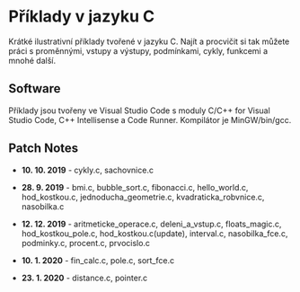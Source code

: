 # Příklady v jazyku C

Krátké ilustrativní příklady tvořené v jazyku C. Najít a procvičit si tak můžete práci s proměnnými, vstupy a výstupy, podmínkami, cykly, funkcemi a mnohé další.

## Software

Příklady jsou tvořeny ve Visual Studio Code s moduly C/C++ for Visual Studio Code, C++ Intellisense a Code Runner. Kompilátor je MinGW/bin/gcc.

## Patch Notes

- **10. 10. 2019** - cykly.c, sachovnice.c

- **28. 9. 2019** - bmi.c, bubble_sort.c, fibonacci.c, hello_world.c, hod_kostkou.c, jednoducha_geometrie.c, kvadraticka_robvnice.c, nasobilka.c

- **12. 12. 2019** - aritmeticke_operace.c, deleni_a_vstup.c, floats_magic.c, hod_kostkou_pole.c, hod_kostkou.c(update), interval.c, nasobilka_fce.c, podminky.c, procent.c, prvocislo.c

- **10. 1. 2020** - fin_calc.c, pole.c, sort_fce.c

- **23. 1. 2020** - distance.c, pointer.c
